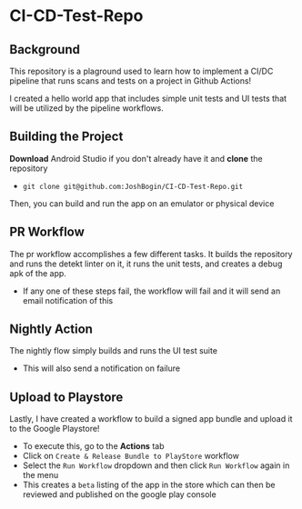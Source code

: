 # CI-CD-Test-Repo

## Background
This repository is a plaground used to learn how to implement a CI/DC pipeline that runs scans and tests on a project in Github Actions!

I created a hello world app that includes simple unit tests and UI tests that will be utilized by the pipeline workflows.

## Building the Project
**Download** Android Studio if you don't already have it and **clone** the repository
- `git clone git@github.com:JoshBogin/CI-CD-Test-Repo.git`

Then, you can build and run the app on an emulator or physical device

## PR Workflow
The pr workflow accomplishes a few different tasks. It builds the repository and runs the detekt linter on it, it runs the unit tests, and creates a debug apk of the app.
- If any one of these steps fail, the workflow will fail and it will send an email notification of this

## Nightly Action
The nightly flow simply builds and runs the UI test suite
- This will also send a notification on failure

## Upload to Playstore
Lastly, I have created a workflow to build a signed app bundle and upload it to the Google Playstore!
- To execute this, go to the **Actions** tab
- Click on `Create & Release Bundle to PlayStore` workflow
- Select the `Run Workflow` dropdown and then click `Run Workflow` again in the menu
- This creates a `beta` listing of the app in the store which can then be reviewed and published on the google play console
